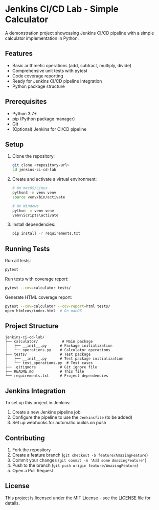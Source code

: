 # Jenkins CI/CD Lab - Simple Calculator

A demonstration project showcasing Jenkins CI/CD pipeline with a simple calculator implementation in Python.

## Features

- Basic arithmetic operations (add, subtract, multiply, divide)
- Comprehensive unit tests with pytest
- Code coverage reporting
- Ready for Jenkins CI/CD pipeline integration
- Python package structure

## Prerequisites

- Python 3.7+
- pip (Python package manager)
- Git
- (Optional) Jenkins for CI/CD pipeline

## Setup

1. Clone the repository:
   ```bash
   git clone <repository-url>
   cd jenkins-ci-cd-lab
   ```

2. Create and activate a virtual environment:
   ```bash
   # On macOS/Linux
   python3 -m venv venv
   source venv/bin/activate
   
   # On Windows
   python -m venv venv
   venv\Scripts\activate
   ```

3. Install dependencies:
   ```bash
   pip install -r requirements.txt
   ```

## Running Tests

Run all tests:
```bash
pytest
```

Run tests with coverage report:
```bash
pytest --cov=calculator tests/
```

Generate HTML coverage report:
```bash
pytest --cov=calculator --cov-report=html tests/
open htmlcov/index.html  # On macOS
```

## Project Structure

```
jenkins-ci-cd-lab/
├── calculator/           # Main package
│   ├── __init__.py      # Package initialization
│   └── operations.py    # Calculator operations
├── tests/               # Test package
│   ├── __init__.py      # Test package initialization
│   └── test_operations.py  # Test cases
├── .gitignore           # Git ignore file
├── README.md            # This file
└── requirements.txt     # Project dependencies
```

## Jenkins Integration

To set up this project in Jenkins:

1. Create a new Jenkins pipeline job
2. Configure the pipeline to use the `Jenkinsfile` (to be added)
3. Set up webhooks for automatic builds on push

## Contributing

1. Fork the repository
2. Create a feature branch (`git checkout -b feature/AmazingFeature`)
3. Commit your changes (`git commit -m 'Add some AmazingFeature'`)
4. Push to the branch (`git push origin feature/AmazingFeature`)
5. Open a Pull Request

## License

This project is licensed under the MIT License - see the [LICENSE](LICENSE) file for details.

